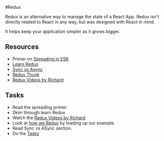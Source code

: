#Redux

Redux is an alternative way to manage the state of a React App. Redux isn't directly related to React in any way, but was designed with React in mind.

It helps keep your application simpler as it grows bigger.

## Resources

* Primer on [Spreading in ES6](../../resources/spreading.js)
* [Learn Redux](https://github.com/dwyl/learn-redux)
* [Sync vs Async](https://github.com/z-dev/hacker-how-content/blob/master/content/web-developer/resources/terminology.md#synchronous--a-synchronous-sync--async)
* [Redux Thunk](https://github.com/gaearon/redux-thunk)
* [Redux Videos by Richard](https://www.youtube.com/playlist?list=PL7ahsr4elhyCoQhDtBuumDmEkVQ_-0qlj)

## Tasks

* Read the spreading primer
* Skim through learn Redux
* Watch the [Redux Videos by Richard](https://www.youtube.com/playlist?list=PL7ahsr4elhyCoQhDtBuumDmEkVQ_-0qlj)
* Look at [how we Redux](https://github.com/z-dev/react-seed/blob/master/src/containers/todoList/index.js) by loading up our example
* Read Sync vs ASync section.
* Do the [Tasks](../..//tasks/redux.md)
